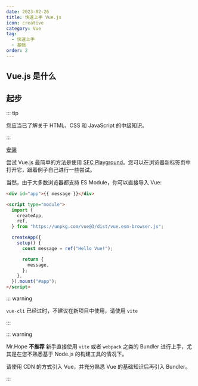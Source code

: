 ```yaml
---
date: 2023-02-26
title: 快速上手 Vue.js
icon: creative
category: Vue
tag:
  - 快速上手
  - 基础
order: 2
---
```


## Vue.js 是什么

## 起步

::: tip

您应当已了解关于 HTML、CSS 和 JavaScript 的中级知识。

:::

[安装](https://cn.vuejs.org/guide/quick-start.html)

尝试 Vue.js 最简单的方法是使用 [SFC Playground](https://sfc.vuejs.org/)。您可以在浏览器新标签页中打开它，跟着例子自己进行一些尝试。

当然，由于大多数浏览器都支持 ES Module，你可以直接导入 Vue:

```html
<div id="app">{{ message }}</div>

<script type="module">
  import {
    createApp,
    ref,
  } from "https://unpkg.com/vue@3/dist/vue.esm-browser.js";

  createApp({
    setup() {
      const message = ref("Hello Vue!");

      return {
        message,
      };
    },
  }).mount("#app");
</script>
```

::: warning

`vue-cli` 已经过时，不建议在新项目中使用，请使用 `vite`

:::

::: warning

Mr.Hope **不推荐** 新手直接使用 `vite` 或者 `webpack` 之类的 Bundler 进行上手，尤其是在您不熟悉基于 Node.js 的构建工具的情况下。

请使用 CDN 的方式引入 Vue，并充分熟悉 Vue 的基础知识后再引入 Bundler。

:::
